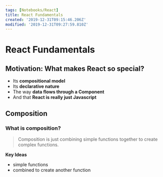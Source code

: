 ```yaml
---
tags: [Notebooks/React]
title: React Fundamentals
created: '2019-12-31T09:15:46.206Z'
modified: '2019-12-31T09:27:59.810Z'
---
```


# React Fundamentals

## Motivation: What makes React so special?

- Its **compositional model**
- Its **declarative nature**
- The way **data flows through a Component**
- And that **React is really just Javascript**

## Composition

### What is composition?

> Composition is just combining simple functions together to create complex functions.

**Key Ideas**

- simple functions
- combined to create another function
